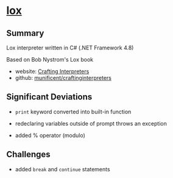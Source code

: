 # [lox](https://github.com/h2oboi89/lox)

## Summary

Lox interpreter written in C# (.NET Framework 4.8)

Based on Bob Nystrom's Lox book
 - website: <a href="http://craftinginterpreters.com/">Crafting Interpreters</a>
 - github:  <a href="https://github.com/munificent/craftinginterpreters">munificent/craftinginterpreters</a>

## Significant Deviations

* `print` keyword converted into built-in function

* redeclaring variables outside of prompt throws an exception

* added % operator (modulo)

## Challenges

* added `break` and `continue` statements

